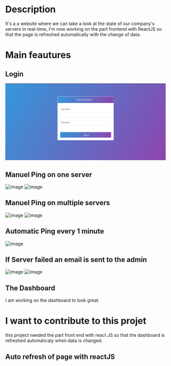 # Description
It's a a website where we can take a look at the state of our company's servers in real-time, I'm now working on the part frontend with ReactJS so that the page is refreshed automatically with the change of data.

# Main feautures
## Login
![Screenshot](screenshots/login.png)

## Manuel Ping on one server
![image](https://lh4.googleusercontent.com/9h_C6Jk0z7YCmHd6t4TYBxCM-n0ucoBqIrYQ2iEbF5OZd18efTlXdzm5mBWuTZ_rMAHYPgkZaQ6BCEXK2vQe4F8eAY80qsXeVYZoSa_G=s1600)
![image](https://lh5.googleusercontent.com/i7ZN-E-8yqtNt-ocqmN2GX6cQzM9JWI6xe-qLh0uPxjfNKK-5skBsqQB54zocCIBzkATNDsra7UDmyZs9pTRCeokPdZGqjqciaCbQsdZ=s1600)

## Manuel Ping on multiple servers
![image](https://lh6.googleusercontent.com/FiZ7q3p3a2X6hjxVVJwCZabMtna33L7FJXsQ410M55MoMchZC1xxrwenMbUVD3F_L40NLC-O3-e00fV76_5i-TahCjwSiMP7za8RkDUD=s1600)
![image](https://lh3.googleusercontent.com/ozqP6MNfjUtrTdoGqAn4Y5bp_mcmBqcvqiRdLrOcT4f0x37R-9S6ziazx25mB8HaQP7VYxMDuMv7pNnLaAaFXMRUdejE4MMSXu_PFz4I=s1600)

## Automatic Ping every 1 minute 
![image](https://lh4.googleusercontent.com/CdP0szrk1sr3Gn4WZKjcjyWfXjmuhKBV47py34OJQA05TZ9XnMkxv40p90HUNOs_cWNOX1kjE7sA512HdbijYCYJIJLRWT6UEAqUpCHS=s1600)

## If Server failed an email is sent to the admin
![image](https://lh3.googleusercontent.com/Xv1Ssqk87ZqF9D6GXDMq1VkIJyaGXGLBqSBXaMn4MxKNwvmv9-t0UizBwZXmN7iattco61jl-arySsfqogkJNvctyPBh85Q9X10fdn71=s1600)
![image](https://lh5.googleusercontent.com/QDid4v085aJO9FzgLdAXgLMbkGI2jcFx7f0jA42JnuUKlZLLGn8E9X_WFTj2EGm5mMwfwwxDKjyLpEiB7wicAta1Z5qBpXh3ZecPxVfv=s745)
## The Dashboard 
I am working on the dashboard to look great.

# I want to contribute to this projet
this project needed the part front end with react JS so that the dashboard is refreshed automaticaly when data is changed.

## Auto refresh of page with reactJS
